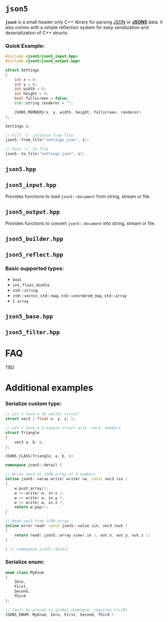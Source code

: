 # `json5`
**`json5`** is a small header only C++ library for parsing [JSON](https://en.wikipedia.org/wiki/JSON) or [**JSON5**](https://json5.org/) data. It also comes with a simple reflection system for easy serialization and deserialization of C++ structs.

### Quick Example:
```cpp
#include <json5/json5_input.hpp>
#include <json5/json5_output.hpp>

struct Settings
{
	int x = 0;
	int y = 0;
	int width = 0;
	int height = 0;
	bool fullscreen = false;
	std::string renderer = "";

	JSON5_MEMBERS(x, y, width, height, fullscreen, renderer)
};

Settings s;

// Fill 's' instance from file
json5::from_file("settings.json", s);

// Save 's' to file
json5::to_file("settings.json", s);
```

## `json5.hpp`

## `json5_input.hpp`
Provides functions to load `json5::document` from string, stream or file.

## `json5_output.hpp`
Provides functions to convert `json5::document` into string, stream or file.

## `json5_builder.hpp`

## `json5_reflect.hpp`

### Basic supported types:
- `bool`
- `int`, `float`, `double`
- `std::string`
- `std::vector`, `std::map`, `std::unordered_map`, `std::array`
- `C array`

## `json5_base.hpp`

## `json5_filter.hpp`

# FAQ
TBD

# Additional examples

### Serialize custom type:
```cpp
// Let's have a 3D vector struct:
struct vec3 { float x, y, z; };

// Let's have a triangle struct with 'vec3' members
struct Triangle
{
	vec3 a, b, c;
};

JSON5_CLASS(Triangle, a, b, c)

namespace json5::detail {

// Write vec3 as JSON array of 3 numbers
inline json5::value write( writer &w, const vec3 &in )
{
	w.push_array();
	w += write( w, in.x );
	w += write( w, in.y );
	w += write( w, in.z );
	return w.pop();
}

// Read vec3 from JSON array
inline error read( const json5::value &in, vec3 &out )
{
	return read( json5::array_view( in ), out.x, out.y, out.z );
}

} // namespace json5::detail
```

### Serialize enum:
```cpp
enum class MyEnum
{
	Zero,
	First,
	Second,
	Third
};

// (must be placed in global namespce, requires C++20)
JSON5_ENUM( MyEnum, Zero, First, Second, Third )
```
